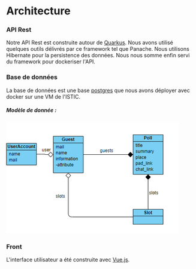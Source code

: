 
# Architecture
### API Rest
Notre API Rest est construite autour de [Quarkus](https://quarkus.io/).
Nous avons utilisé quelques outils délivrés par ce framework tel que Panache. Nous utilisons Hibernate pour la persistence des données. Nous nous somme enfin servi du framework pour dockeriser l'API.
### Base de données
La base de données est une base [postgres](https://hub.docker.com/_/postgres) que nous avons déployer avec docker sur une VM de l'ISTIC.

##### Modèle de donnée :
![SmartDoodle data model](https://github.com/Nassafy/SmartDoodle/blob/master/diag.png?raw=true)
### Front
L'interface utilisateur a été construite avec [Vue.js](https://vuejs.org/).

